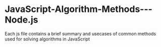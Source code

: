 # JavaScript-Algorithm-Methods---Node.js

Each js file contains a brief summary and usecases of common methods used for solving algorithms in JavaScript
